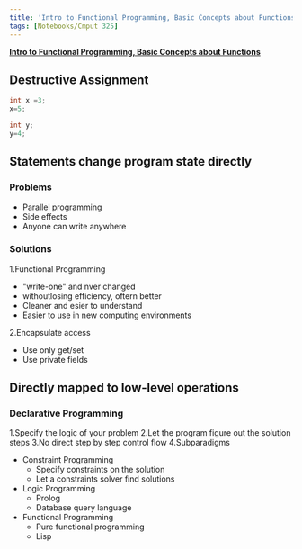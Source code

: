 ```yaml
---
title: 'Intro to Functional Programming, Basic Concepts about Functions'
tags: [Notebooks/Cmput 325]
---
```


**[Intro to Functional Programming, Basic Concepts about Functions](https://webdocs.cs.ualberta.ca/~mmueller/courses/325-Winter-2019/slides/FPIntro.pdf)**

## Destructive Assignment
```java
int x =3;
x=5;
```
```java
int y;
y=4;
```
## Statements change program state directly
### Problems
* Parallel programming
* Side effects
* Anyone can write anywhere
### Solutions
1.Functional Programming
  * "write-one" and nver changed
  * withoutlosing efficiency, oftern better
  * Cleaner and esier to understand
  * Easier to use in new computing environments
  
2.Encapsulate access
  * Use only get/set
  * Use private fields
  
## Directly mapped to low-level operations
### Declarative Programming
1.Specify the logic of your problem
2.Let the program figure out the solution steps
3.No direct step by step control flow
4.Subparadigms
  * Constraint Programming
    * Specify constraints on the solution
    * Let a constraints solver find solutions
  * Logic Programming
    * Prolog
    * Database query language
  * Functional Programming
    * Pure functional programming
    * Lisp
